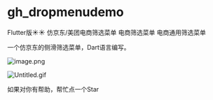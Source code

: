 # gh_dropmenudemo

Flutter版:sunny::sunny: 仿京东/美团电商筛选菜单 电商筛选菜单 电商通用筛选菜单


一个仿京东的侧滑筛选菜单，Dart语言编写。

![image.png](https://upload-images.jianshu.io/upload_images/1419035-1b3057664ecdfe7e.png?imageMogr2/auto-orient/strip%7CimageView2/2/w/310)

![Untitled.gif](https://upload-images.jianshu.io/upload_images/1419035-fcfa14801cd2e5ad.gif?imageMogr2/auto-orient/strip)


如果对你有帮助，帮忙点一个Star
